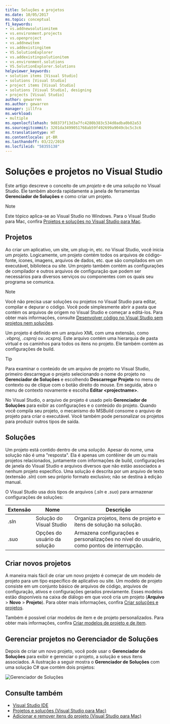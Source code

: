 ```yaml
---
title: Soluções e projetos
ms.date: 10/05/2017
ms.topic: conceptual
f1_keywords:
- vs.addnewsolutionitem
- vs.environment.projects
- vs.openproject
- vs.addnewitem
- vs.addexistingitem
- VS.SolutionExplorer
- vs.addexistingsolutionitem
- vs.environment.solutions
- VS.SolutionExplorer.Solutions
helpviewer_keywords:
- solution items [Visual Studio]
- solutions [Visual Studio]
- project items [Visual Studio]
- solutions [Visual Studio], designing
- projects [Visual Studio]
author: gewarren
ms.author: gewarren
manager: jillfra
ms.workload:
- multiple
ms.openlocfilehash: 9d8373f13d3a7fc4280b383c534d0adba0b02a53
ms.sourcegitcommit: 3201da3499051768ab59f492699a9049cbc5c3c6
ms.translationtype: HT
ms.contentlocale: pt-BR
ms.lasthandoff: 03/22/2019
ms.locfileid: "58355138"
---
```

# <a name="solutions-and-projects-in-visual-studio"></a>Soluções e projetos no Visual Studio

Este artigo descreve o conceito de um *projeto* e de uma *solução* no Visual Studio. Ele também aborda rapidamente a janela de ferramentas **Gerenciador de Soluções** e como criar um projeto.

> [!NOTE]
> Este tópico aplica-se ao Visual Studio no Windows. Para o Visual Studio para Mac, confira [Projetos e soluções no Visual Studio para Mac](/visualstudio/mac/projects-and-solutions).

## <a name="projects"></a>Projetos

Ao criar um aplicativo, um site, um plug-in, etc. no Visual Studio, você inicia um *projeto*. Logicamente, um projeto contém todos os arquivos de código-fonte, ícones, imagens, arquivos de dados, etc. que são compilados em um executável, biblioteca ou site. Um projeto também contém as configurações de compilador e outros arquivos de configuração que podem ser necessários para diversos serviços ou componentes com os quais seu programa se comunica.

> [!NOTE]
> Você não precisa usar soluções ou projetos no Visual Studio para editar, compilar e depurar o código. Você pode simplesmente abrir a pasta que contém os arquivos de origem no Visual Studio e começar a editá-los. Para obter mais informações, consulte [Desenvolver código no Visual Studio sem projetos nem soluções](../ide/develop-code-in-visual-studio-without-projects-or-solutions.md).

Um projeto é definido em um arquivo XML com uma extensão, como *.vbproj*, *.csproj* ou *.vcxproj*. Este arquivo contém uma hierarquia de pasta virtual e os caminhos para todos os itens no projeto. Ele também contém as configurações de build.

> [!TIP]
> Para examinar o conteúdo de um arquivo de projeto no Visual Studio, primeiro descarregue o projeto selecionando o nome do projeto no **Gerenciador de Soluções** e escolhendo **Descarregar Projeto** no menu de contexto ou de clique com o botão direito do mouse. Em seguida, abra o menu de contexto novamente e escolha **Editar \<projectname\>**.

No Visual Studio, o arquivo de projeto é usado pelo **Gerenciador de Soluções** para exibir as configurações e o conteúdo do projeto. Quando você compila seu projeto, o mecanismo do MSBuild consome o arquivo de projeto para criar o executável. Você também pode personalizar os projetos para produzir outros tipos de saída.

## <a name="solutions"></a>Soluções

Um projeto está contido dentro de uma *solução*. Apesar do nome, uma solução não é uma "resposta". Ela é apenas um contêiner de um ou mais projetos relacionados, juntamente com informações de build, configurações de janela do Visual Studio e arquivos diversos que não estão associados a nenhum projeto específico. Uma solução é descrita por um arquivo de texto (extensão *.sln*) com seu próprio formato exclusivo; não se destina à edição manual.

O Visual Studio usa dois tipos de arquivos (*.sln* e *.suo*) para armazenar configurações de soluções:

|Extensão|Nome|Descrição|
|---------------|----------|-----------------|
|.sln|Solução do Visual Studio|Organiza projetos, itens de projeto e itens de solução na solução.|
|.suo|Opções do usuário da solução|Armazena configurações e personalizações no nível do usuário, como pontos de interrupção.|

## <a name="create-new-projects"></a>Criar novos projetos

A maneira mais fácil de criar um novo projeto é começar de um modelo de projeto para um tipo específico de aplicativo ou site. Um modelo de projeto consiste em um conjunto básico de arquivos de código, arquivos de configuração, ativos e configurações gerados previamente. Esses modelos estão disponíveis na caixa de diálogo em que você cria um projeto (**Arquivo** > **Novo** > **Projeto**). Para obter mais informações, confira [Criar soluções e projetos](../ide/creating-solutions-and-projects.md).

Também é possível criar modelos de item e de projeto personalizados. Para obter mais informações, confira [Criar modelos de projeto e de item](../ide/creating-project-and-item-templates.md).

## <a name="manage-projects-in-solution-explorer"></a>Gerenciar projetos no Gerenciador de Soluções

Depois de criar um novo projeto, você pode usar o **Gerenciador de Soluções** para exibir e gerenciar o projeto, a solução e seus itens associados. A ilustração a seguir mostra o **Gerenciador de Soluções** com uma solução C# que contém dois projetos:

![Gerenciador de Soluções](../ide/media/vs2015_solution_explorer.png)

## <a name="see-also"></a>Consulte também

- [Visual Studio IDE](../get-started/visual-studio-ide.md)
- [Projetos e soluções (Visual Studio para Mac)](/visualstudio/mac/projects-and-solutions)
- [Adicionar e remover itens do projeto (Visual Studio para Mac)](/visualstudio/mac/add-and-remove-project-items)